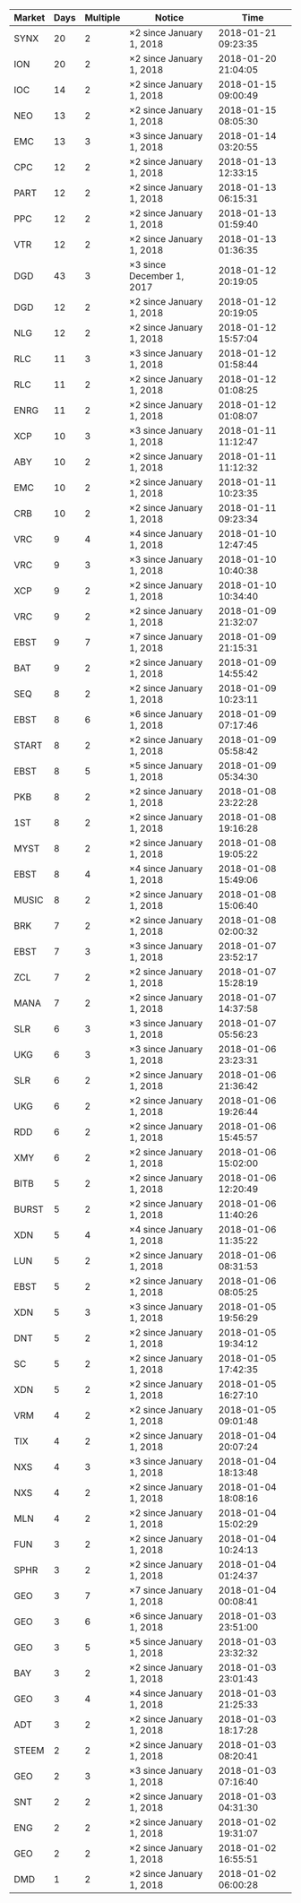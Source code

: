 | Market | Days | Multiple | Notice | Time |
| --- | --- | --- | --- | --- |
| SYNX | 20 | 2 | ×2 since January 1, 2018 | 2018-01-21 09:23:35 |
| ION | 20 | 2 | ×2 since January 1, 2018 | 2018-01-20 21:04:05 |
| IOC | 14 | 2 | ×2 since January 1, 2018 | 2018-01-15 09:00:49 |
| NEO | 13 | 2 | ×2 since January 1, 2018 | 2018-01-15 08:05:30 |
| EMC | 13 | 3 | ×3 since January 1, 2018 | 2018-01-14 03:20:55 |
| CPC | 12 | 2 | ×2 since January 1, 2018 | 2018-01-13 12:33:15 |
| PART | 12 | 2 | ×2 since January 1, 2018 | 2018-01-13 06:15:31 |
| PPC | 12 | 2 | ×2 since January 1, 2018 | 2018-01-13 01:59:40 |
| VTR | 12 | 2 | ×2 since January 1, 2018 | 2018-01-13 01:36:35 |
| DGD | 43 | 3 | ×3 since December 1, 2017 | 2018-01-12 20:19:05 |
| DGD | 12 | 2 | ×2 since January 1, 2018 | 2018-01-12 20:19:05 |
| NLG | 12 | 2 | ×2 since January 1, 2018 | 2018-01-12 15:57:04 |
| RLC | 11 | 3 | ×3 since January 1, 2018 | 2018-01-12 01:58:44 |
| RLC | 11 | 2 | ×2 since January 1, 2018 | 2018-01-12 01:08:25 |
| ENRG | 11 | 2 | ×2 since January 1, 2018 | 2018-01-12 01:08:07 |
| XCP | 10 | 3 | ×3 since January 1, 2018 | 2018-01-11 11:12:47 |
| ABY | 10 | 2 | ×2 since January 1, 2018 | 2018-01-11 11:12:32 |
| EMC | 10 | 2 | ×2 since January 1, 2018 | 2018-01-11 10:23:35 |
| CRB | 10 | 2 | ×2 since January 1, 2018 | 2018-01-11 09:23:34 |
| VRC | 9 | 4 | ×4 since January 1, 2018 | 2018-01-10 12:47:45 |
| VRC | 9 | 3 | ×3 since January 1, 2018 | 2018-01-10 10:40:38 |
| XCP | 9 | 2 | ×2 since January 1, 2018 | 2018-01-10 10:34:40 |
| VRC | 9 | 2 | ×2 since January 1, 2018 | 2018-01-09 21:32:07 |
| EBST | 9 | 7 | ×7 since January 1, 2018 | 2018-01-09 21:15:31 |
| BAT | 9 | 2 | ×2 since January 1, 2018 | 2018-01-09 14:55:42 |
| SEQ | 8 | 2 | ×2 since January 1, 2018 | 2018-01-09 10:23:11 |
| EBST | 8 | 6 | ×6 since January 1, 2018 | 2018-01-09 07:17:46 |
| START | 8 | 2 | ×2 since January 1, 2018 | 2018-01-09 05:58:42 |
| EBST | 8 | 5 | ×5 since January 1, 2018 | 2018-01-09 05:34:30 |
| PKB | 8 | 2 | ×2 since January 1, 2018 | 2018-01-08 23:22:28 |
| 1ST | 8 | 2 | ×2 since January 1, 2018 | 2018-01-08 19:16:28 |
| MYST | 8 | 2 | ×2 since January 1, 2018 | 2018-01-08 19:05:22 |
| EBST | 8 | 4 | ×4 since January 1, 2018 | 2018-01-08 15:49:06 |
| MUSIC | 8 | 2 | ×2 since January 1, 2018 | 2018-01-08 15:06:40 |
| BRK | 7 | 2 | ×2 since January 1, 2018 | 2018-01-08 02:00:32 |
| EBST | 7 | 3 | ×3 since January 1, 2018 | 2018-01-07 23:52:17 |
| ZCL | 7 | 2 | ×2 since January 1, 2018 | 2018-01-07 15:28:19 |
| MANA  | 7 | 2 | ×2 since January 1, 2018 | 2018-01-07 14:37:58 |
| SLR | 6 | 3 | ×3 since January 1, 2018 | 2018-01-07 05:56:23 |
| UKG | 6 | 3 | ×3 since January 1, 2018 | 2018-01-06 23:23:31 |
| SLR | 6 | 2 | ×2 since January 1, 2018 | 2018-01-06 21:36:42 |
| UKG | 6 | 2 | ×2 since January 1, 2018 | 2018-01-06 19:26:44 |
| RDD | 6 | 2 | ×2 since January 1, 2018 | 2018-01-06 15:45:57 |
| XMY | 6 | 2 | ×2 since January 1, 2018 | 2018-01-06 15:02:00 |
| BITB | 5 | 2 | ×2 since January 1, 2018 | 2018-01-06 12:20:49 |
| BURST | 5 | 2 | ×2 since January 1, 2018 | 2018-01-06 11:40:26 |
| XDN | 5 | 4 | ×4 since January 1, 2018 | 2018-01-06 11:35:22 |
| LUN | 5 | 2 | ×2 since January 1, 2018 | 2018-01-06 08:31:53 |
| EBST | 5 | 2 | ×2 since January 1, 2018 | 2018-01-06 08:05:25 |
| XDN | 5 | 3 | ×3 since January 1, 2018 | 2018-01-05 19:56:29 |
| DNT | 5 | 2 | ×2 since January 1, 2018 | 2018-01-05 19:34:12 |
| SC | 5 | 2 | ×2 since January 1, 2018 | 2018-01-05 17:42:35 |
| XDN | 5 | 2 | ×2 since January 1, 2018 | 2018-01-05 16:27:10 |
| VRM | 4 | 2 | ×2 since January 1, 2018 | 2018-01-05 09:01:48 |
| TIX | 4 | 2 | ×2 since January 1, 2018 | 2018-01-04 20:07:24 |
| NXS | 4 | 3 | ×3 since January 1, 2018 | 2018-01-04 18:13:48 |
| NXS | 4 | 2 | ×2 since January 1, 2018 | 2018-01-04 18:08:16 |
| MLN | 4 | 2 | ×2 since January 1, 2018 | 2018-01-04 15:02:29 |
| FUN | 3 | 2 | ×2 since January 1, 2018 | 2018-01-04 10:24:13 |
| SPHR | 3 | 2 | ×2 since January 1, 2018 | 2018-01-04 01:24:37 |
| GEO | 3 | 7 | ×7 since January 1, 2018 | 2018-01-04 00:08:41 |
| GEO | 3 | 6 | ×6 since January 1, 2018 | 2018-01-03 23:51:00 |
| GEO | 3 | 5 | ×5 since January 1, 2018 | 2018-01-03 23:32:32 |
| BAY | 3 | 2 | ×2 since January 1, 2018 | 2018-01-03 23:01:43 |
| GEO | 3 | 4 | ×4 since January 1, 2018 | 2018-01-03 21:25:33 |
| ADT | 3 | 2 | ×2 since January 1, 2018 | 2018-01-03 18:17:28 |
| STEEM | 2 | 2 | ×2 since January 1, 2018 | 2018-01-03 08:20:41 |
| GEO | 2 | 3 | ×3 since January 1, 2018 | 2018-01-03 07:16:40 |
| SNT | 2 | 2 | ×2 since January 1, 2018 | 2018-01-03 04:31:30 |
| ENG | 2 | 2 | ×2 since January 1, 2018 | 2018-01-02 19:31:07 |
| GEO | 2 | 2 | ×2 since January 1, 2018 | 2018-01-02 16:55:51 |
| DMD | 1 | 2 | ×2 since January 1, 2018 | 2018-01-02 06:00:28 |